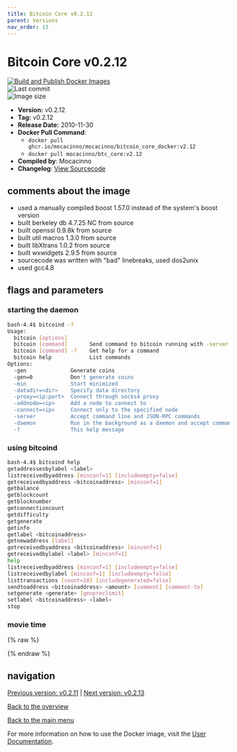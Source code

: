 ```yaml
---
title: Bitcoin Core v0.2.12
parent: Versions
nav_order: 13
---
```


# Bitcoin Core v0.2.12

[![Build and Publish Docker Images](https://github.com/mocacinno/bitcoin_core_docker/actions/workflows/build-and-publish.yml/badge.svg?branch=v2.12)](https://github.com/mocacinno/bitcoin_core_docker/actions/workflows/build-and-publish.yml)  
![Last commit](https://badgen.net/github/last-commit/mocacinno/bitcoin_core_docker/v2.12)  
![Image size](https://badgen.net/docker/size/mocacinno/btc_core/v2.12?color=green)  

- **Version:** v0.2.12
- **Tag:** v0.2.12
- **Release Date:** 2010-11-30
- **Docker Pull Command**:
  - `docker pull ghcr.io/mocacinno/mocacinno/bitcoin_core_docker:v2.12`
  - `docker pull mocacinno/btc_core:v2.12`
- **Compiled by**: Mocacinno
- **Changelog**: [View Sourcecode](https://github.com/bitcoin/bitcoin/tree/v0.2.12)

## comments about the image

- used a manually compiled boost 1.57.0 instead of the system's boost version
- built berkeley db 4.7.25 NC from source
- built openssl 0.9.8k from source
- built util macros 1.3.0 from source
- built libXtrans 1.0.2 from source
- built wxwidgets 2.9.5 from source
- sourcecode was written with "bad" linebreaks, used dos2unix
- used gcc4.8

## flags and parameters

### starting the daemon

```bash
bash-4.4$ bitcoind -?
Usage:
  bitcoin [options]
  bitcoin [command]       Send command to bitcoin running with -server or -daemon
  bitcoin [command] -?    Get help for a command
  bitcoin help            List commands
Options:
  -gen              Generate coins
  -gen=0            Don't generate coins
  -min              Start minimized
  -datadir=<dir>    Specify data directory
  -proxy=<ip:port>  Connect through socks4 proxy
  -addnode=<ip>     Add a node to connect to
  -connect=<ip>     Connect only to the specified node
  -server           Accept command line and JSON-RPC commands
  -daemon           Run in the background as a daemon and accept commands
  -?                This help message
```

### using bitcoind

```bash
bash-4.4$ bitcoind help
getaddressesbylabel <label>
listreceivedbyaddress [minconf=1] [includeempty=false]
getreceivedbyaddress <bitcoinaddress> [minconf=1]
getbalance
getblockcount
getblocknumber
getconnectioncount
getdifficulty
getgenerate
getinfo
getlabel <bitcoinaddress>
getnewaddress [label]
getreceivedbyaddress <bitcoinaddress> [minconf=1]
getreceivedbylabel <label> [minconf=1]
help
listreceivedbyaddress [minconf=1] [includeempty=false]
listreceivedbylabel [minconf=1] [includeempty=false]
listtransactions [count=10] [includegenerated=false]
sendtoaddress <bitcoinaddress> <amount> [comment] [comment-to]
setgenerate <generate> [genproclimit]
setlabel <bitcoinaddress> <label>
stop
```

### movie time

{% raw %}
<link rel="stylesheet" href="https://mocacinno.com/asciinema-player.css">
   <div id="fullnode"></div>
   <script src="https://mocacinno.com/asciinema-player.min.js"></script>
   <script>
      AsciinemaPlayer.create('./casts/v0.2.12.cast', document.getElementById('fullnode'));
   </script>
{% endraw %}

## navigation

[Previous version: v0.2.11](./v2.11.md) | [Next version: v0.2.13](./v2.13.md)

[Back to the overview](./Readme.md)

[Back to the main menu](../Readme.md)

For more information on how to use the Docker image, visit the [User Documentation](../userdocs/Readme.md).
